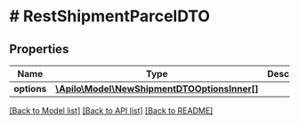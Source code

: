 # # RestShipmentParcelDTO

## Properties

Name | Type | Description | Notes
------------ | ------------- | ------------- | -------------
**options** | [**\Apilo\Model\NewShipmentDTOOptionsInner[]**](NewShipmentDTOOptionsInner.md) |  | [optional]

[[Back to Model list]](../../README.md#models) [[Back to API list]](../../README.md#endpoints) [[Back to README]](../../README.md)
